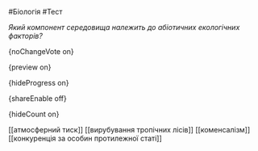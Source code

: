 #Біологія #Тест

*Який компонент середовища належить до абіотичних екологічних факторів?*

{noChangeVote on}

{preview on}

{hideProgress on}

{shareEnable off}

{hideCount on}

[[атмосферний тиск]]
[[вирубування тропічних лісів]]
[[коменсалізм]]
[[конкуренція за особин протилежної статі]]
